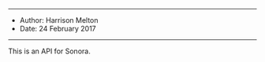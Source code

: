 *****************************************
* Author: Harrison Melton
* Date: 24 February 2017
*****************************************

This is an API for Sonora.